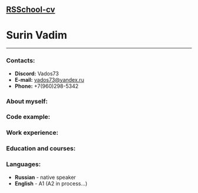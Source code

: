 ## [RSSchool-cv](https://rs.school/)
# **Surin Vadim**
***

### Contacts:
   - **Discord:** Vados73
   - **E-mail:** <vados73@yandex.ru>
   - **Phone:** +7(960)298-5342

### About myself:

### Code example:

### Work experience:

### Education and courses:

### Languages:
   - **Russian** - native speaker
   - **English** - A1 (A2 in process...)


